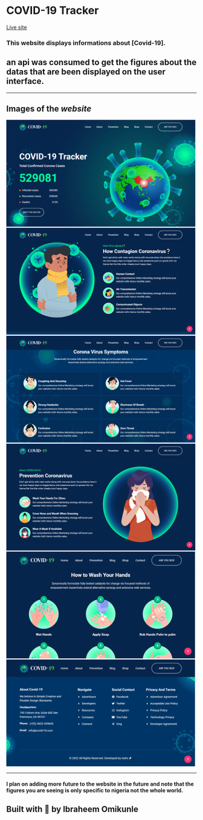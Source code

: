 <!-- @format -->

# COVID-19 Tracker

[Live site](https://covid-tracker-s9sm.onrender.com/)

### This website displays informations about [Covid-19].

## **an api was consumed to get the figures about the datas that are been displayed on the user interface.**

---

## Images of the _website_

![](render/1.png)
![](render/2.png)
![](render/3.png)
![](render/4.png)
![](render/5.png)
![](render/6.png)

---

#### I plan on adding more future to the website in the future and note that the figures you are seeing is only specific to nigeria not the whole world.

## Built with 💖 by **Ibraheem Omikunle**
